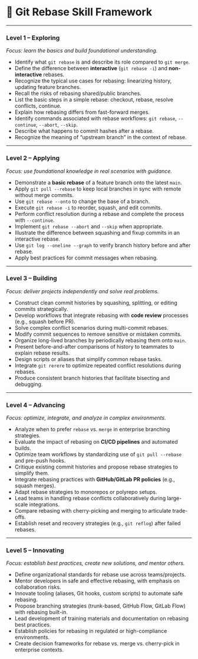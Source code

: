 # 🧩 Git Rebase Skill Framework

---

### Level 1 – Exploring

_Focus: learn the basics and build foundational understanding._

- Identify what `git rebase` is and describe its role compared to `git merge`.
- Define the difference between **interactive** (`git rebase -i`) and **non-interactive** rebases.
- Recognize the typical use cases for rebasing: linearizing history, updating feature branches.
- Recall the risks of rebasing shared/public branches.
- List the basic steps in a simple rebase: checkout, rebase, resolve conflicts, continue.
- Explain how rebasing differs from fast-forward merges.
- Identify commands associated with rebase workflows: `git rebase`, `--continue`, `--abort`, `--skip`.
- Describe what happens to commit hashes after a rebase.
- Recognize the meaning of “upstream branch” in the context of rebase.

---

### Level 2 – Applying

_Focus: use foundational knowledge in real scenarios with guidance._

- Demonstrate a **basic rebase** of a feature branch onto the latest `main`.
- Apply `git pull --rebase` to keep local branches in sync with remote without merge commits.
- Use `git rebase --onto` to change the base of a branch.
- Execute `git rebase -i` to reorder, squash, and edit commits.
- Perform conflict resolution during a rebase and complete the process with `--continue`.
- Implement `git rebase --abort` and `--skip` when appropriate.
- Illustrate the difference between squashing and fixup commits in an interactive rebase.
- Use `git log --oneline --graph` to verify branch history before and after rebase.
- Apply best practices for commit messages when rebasing.

---

### Level 3 – Building

_Focus: deliver projects independently and solve real problems._

- Construct clean commit histories by squashing, splitting, or editing commits strategically.
- Develop workflows that integrate rebasing with **code review** processes (e.g., squash before PR).
- Solve complex conflict scenarios during multi-commit rebases.
- Modify commit sequences to remove sensitive or mistaken commits.
- Organize long-lived branches by periodically rebasing them onto `main`.
- Present before-and-after comparisons of history to teammates to explain rebase results.
- Design scripts or aliases that simplify common rebase tasks.
- Integrate `git rerere` to optimize repeated conflict resolutions during rebases.
- Produce consistent branch histories that facilitate bisecting and debugging.

---

### Level 4 – Advancing

_Focus: optimize, integrate, and analyze in complex environments._

- Analyze when to prefer `rebase` vs. `merge` in enterprise branching strategies.
- Evaluate the impact of rebasing on **CI/CD pipelines** and automated builds.
- Optimize team workflows by standardizing use of `git pull --rebase` and pre-push hooks.
- Critique existing commit histories and propose rebase strategies to simplify them.
- Integrate rebasing practices with **GitHub/GitLab PR policies** (e.g., squash merges).
- Adapt rebase strategies to monorepos or polyrepo setups.
- Lead teams in handling rebase conflicts collaboratively during large-scale integrations.
- Compare rebasing with cherry-picking and merging to articulate trade-offs.
- Establish reset and recovery strategies (e.g., `git reflog`) after failed rebases.

---

### Level 5 – Innovating

_Focus: establish best practices, create new solutions, and mentor others._

- Define organizational standards for rebase use across teams/projects.
- Mentor developers in safe and effective rebasing, with emphasis on collaboration risks.
- Innovate tooling (aliases, Git hooks, custom scripts) to automate safe rebasing.
- Propose branching strategies (trunk-based, GitHub Flow, GitLab Flow) with rebasing built-in.
- Lead development of training materials and documentation on rebasing best practices.
- Establish policies for rebasing in regulated or high-compliance environments.
- Create decision frameworks for rebase vs. merge vs. cherry-pick in enterprise contexts.
